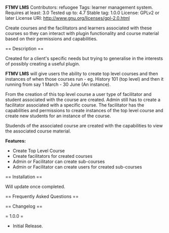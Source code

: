 **FTMV LMS**
Contributors: refuogee
Tags: learner management system.
Requires at least: 3.0
Tested up to: 4.7
Stable tag: 1.0.0
License: GPLv2 or later
License URI: http://www.gnu.org/licenses/gpl-2.0.html

Create courses and the facilitators and learners associated with these courses so they can interact with plugin functionality and course material based on their permissions and capabilities.

== Description ==

Created for a client's specific needs but trying to generalise in the interests of possibly creating a useful plugin.

**FTMV LMS** will give users the ability to create top level courses and then instances of when those courses run - eg. History 101 (top level) and then it running from say 1 March - 30 June (An instance). 

From the creation of this top level course a user type of facilitator and student associated with the course are created. Admin still has to create a facilitator associated with a specific course. The facilitator has the capabilities and permissions to create instances of the top level course and create new students for an instance of the course.

Studends of the associated course are created with the capabilities to view the associated course material.

**Features:**

* Create Top Level Course
* Create facilitators for created courses
* Admin or Facilitator can create sub-courses
* Admin or Facilitator can create users for created sub-courses

== Installation ==

Will update once completed.

== Frequently Asked Questions ==


== Changelog ==

= 1.0.0 =
* Initial Release.
